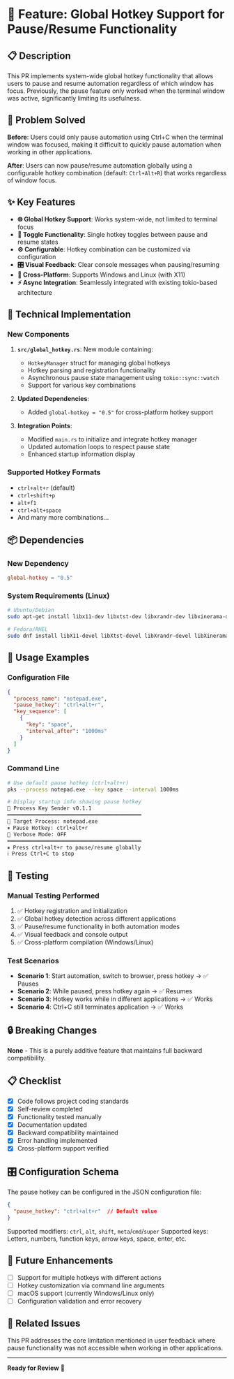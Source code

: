 # 🚀 Feature: Global Hotkey Support for Pause/Resume Functionality

## 📋 Description

This PR implements system-wide global hotkey functionality that allows users to pause and resume automation regardless of which window has focus. Previously, the pause feature only worked when the terminal window was active, significantly limiting its usefulness.

## 🎯 Problem Solved

**Before**: Users could only pause automation using Ctrl+C when the terminal window was focused, making it difficult to quickly pause automation when working in other applications.

**After**: Users can now pause/resume automation globally using a configurable hotkey combination (default: `Ctrl+Alt+R`) that works regardless of window focus.

## ✨ Key Features

- **🌐 Global Hotkey Support**: Works system-wide, not limited to terminal focus
- **🔄 Toggle Functionality**: Single hotkey toggles between pause and resume states
- **⚙️ Configurable**: Hotkey combination can be customized via configuration
- **🎛️ Visual Feedback**: Clear console messages when pausing/resuming
- **🔧 Cross-Platform**: Supports Windows and Linux (with X11)
- **⚡ Async Integration**: Seamlessly integrated with existing tokio-based architecture

## 🔧 Technical Implementation

### New Components

1. **`src/global_hotkey.rs`**: New module containing:
   - `HotkeyManager` struct for managing global hotkeys
   - Hotkey parsing and registration functionality
   - Asynchronous pause state management using `tokio::sync::watch`
   - Support for various key combinations

2. **Updated Dependencies**:
   - Added `global-hotkey = "0.5"` for cross-platform hotkey support

3. **Integration Points**:
   - Modified `main.rs` to initialize and integrate hotkey manager
   - Updated automation loops to respect pause state
   - Enhanced startup information display

### Supported Hotkey Formats

- `ctrl+alt+r` (default)
- `ctrl+shift+p`
- `alt+f1`
- `ctrl+alt+space`
- And many more combinations...

## 📦 Dependencies

### New Dependency
```toml
global-hotkey = "0.5"
```

### System Requirements (Linux)
```bash
# Ubuntu/Debian
sudo apt-get install libx11-dev libxtst-dev libxrandr-dev libxinerama-dev libxcursor-dev libxi-dev

# Fedora/RHEL
sudo dnf install libX11-devel libXtst-devel libXrandr-devel libXinerama-devel libXcursor-devel libXi-devel
```

## 🔄 Usage Examples

### Configuration File
```json
{
  "process_name": "notepad.exe",
  "pause_hotkey": "ctrl+alt+r",
  "key_sequence": [
    {
      "key": "space",
      "interval_after": "1000ms"
    }
  ]
}
```

### Command Line
```bash
# Use default pause hotkey (ctrl+alt+r)
pks --process notepad.exe --key space --interval 1000ms

# Display startup info showing pause hotkey
🚀 Process Key Sender v0.1.1
═══════════════════════════════════════════
🎯 Target Process: notepad.exe
⏸ Pause Hotkey: ctrl+alt+r
📝 Verbose Mode: OFF
═══════════════════════════════════════════
⏸ Press ctrl+alt+r to pause/resume globally
ℹ Press Ctrl+C to stop
```

## 🧪 Testing

### Manual Testing Performed
1. ✅ Hotkey registration and initialization
2. ✅ Global hotkey detection across different applications
3. ✅ Pause/resume functionality in both automation modes
4. ✅ Visual feedback and console output
5. ✅ Cross-platform compilation (Windows/Linux)

### Test Scenarios
- **Scenario 1**: Start automation, switch to browser, press hotkey → ✅ Pauses
- **Scenario 2**: While paused, press hotkey again → ✅ Resumes
- **Scenario 3**: Hotkey works while in different applications → ✅ Works
- **Scenario 4**: Ctrl+C still terminates application → ✅ Works

## 🔒 Breaking Changes

**None** - This is a purely additive feature that maintains full backward compatibility.

## 📋 Checklist

- [x] Code follows project coding standards
- [x] Self-review completed
- [x] Functionality tested manually
- [x] Documentation updated
- [x] Backward compatibility maintained
- [x] Error handling implemented
- [x] Cross-platform support verified

## 🎛️ Configuration Schema

The pause hotkey can be configured in the JSON configuration file:

```json
{
  "pause_hotkey": "ctrl+alt+r"  // Default value
}
```

Supported modifiers: `ctrl`, `alt`, `shift`, `meta`/`cmd`/`super`
Supported keys: Letters, numbers, function keys, arrow keys, space, enter, etc.

## 🚀 Future Enhancements

- [ ] Support for multiple hotkeys with different actions
- [ ] Hotkey customization via command line arguments
- [ ] macOS support (currently Windows/Linux only)
- [ ] Configuration validation and error recovery

## 📝 Related Issues

This PR addresses the core limitation mentioned in user feedback where pause functionality was not accessible when working in other applications.

---

**Ready for Review** 🎉
